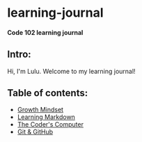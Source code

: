 # learning-journal
#### Code 102 learning journal

## Intro: 
Hi, I'm Lulu. Welcome to my learning journal!

## Table of contents:

- [Growth Mindset](./learningjournal/growthmindset.md)
- [Learning Markdown](./learningjournal/Read01Markdown.md)
- [The Coder's Computer](./learningjournal/Read02.md)
- [Git & GitHub](./learningjournal/lab03.md)

